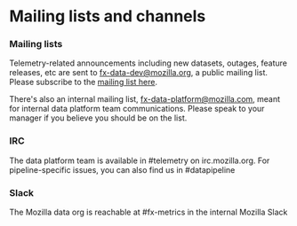 # Mailing lists and channels

### Mailing lists

Telemetry-related announcements including new datasets, outages, feature releases, etc are sent to [fx-data-dev@mozilla.org](mailto:fx-data-dev@mozilla.org), a public mailing list. Please subscribe to the [mailing list here](https://mail.mozilla.org/listinfo/fx-data-dev).

There's also an internal mailing list, [fx-data-platform@mozilla.com](mailto:fx-data-platform@mozilla.com), meant for internal data platform team communications. Please speak to your manager if you believe you should be on the list.

### IRC

The data platform team is available in #telemetry on irc.mozilla.org. For pipeline-specific issues, you can also find us in #datapipeline

### Slack

The Mozilla data org is reachable at #fx-metrics in the internal Mozilla Slack
